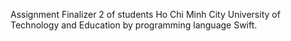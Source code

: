 Assignment Finalizer 2 of students Ho Chi Minh City University of Technology and Education by programming language Swift.
